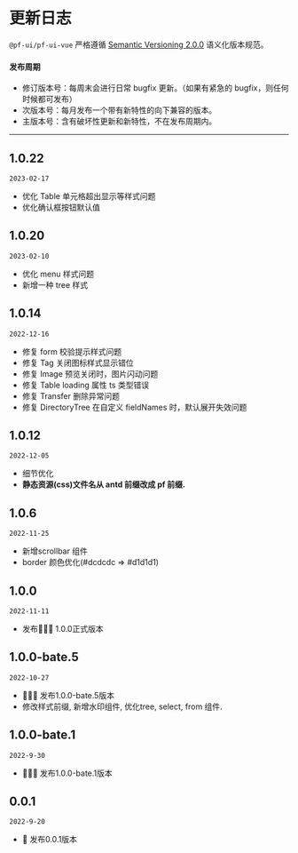 # 更新日志

`@pf-ui/pf-ui-vue` 严格遵循 [Semantic Versioning 2.0.0](http://semver.org/lang/zh-CN/) 语义化版本规范。

#### 发布周期

- 修订版本号：每周末会进行日常 bugfix 更新。（如果有紧急的 bugfix，则任何时候都可发布）
- 次版本号：每月发布一个带有新特性的向下兼容的版本。
- 主版本号：含有破坏性更新和新特性，不在发布周期内。

---

## 1.0.22
`2023-02-17`

- 优化 Table 单元格超出显示等样式问题
- 优化确认框按钮默认值
## 1.0.20
`2023-02-10`

- 优化 menu 样式问题
- 新增一种 tree 样式

## 1.0.14
`2022-12-16`

- 修复 form 校验提示样式问题
- 修复 Tag 关闭图标样式显示错位
- 修复 Image 预览关闭时，图片闪动问题
- 修复 Table loading 属性 ts 类型错误
- 修复 Transfer 删除异常问题
- 修复 DirectoryTree 在自定义 fieldNames 时，默认展开失效问题

## 1.0.12
`2022-12-05`

- 细节优化
- **静态资源(css)文件名从 antd 前缀改成 pf 前缀.**

## 1.0.6
`2022-11-25`

- 新增scrollbar 组件
- border 颜色优化(#dcdcdc => #d1d1d1)

## 1.0.0
`2022-11-11`

- 发布🎉🎉🎉 1.0.0正式版本

## 1.0.0-bate.5

`2022-10-27`

- 🎉🎉🎉  发布1.0.0-bate.5版本
- 修改样式前缀, 新增水印组件, 优化tree, select, from 组件.

## 1.0.0-bate.1

`2022-9-30`

- 🎉🎉🎉  发布1.0.0-bate.1版本

## 0.0.1

`2022-9-20`

- 🐞 发布0.0.1版本

